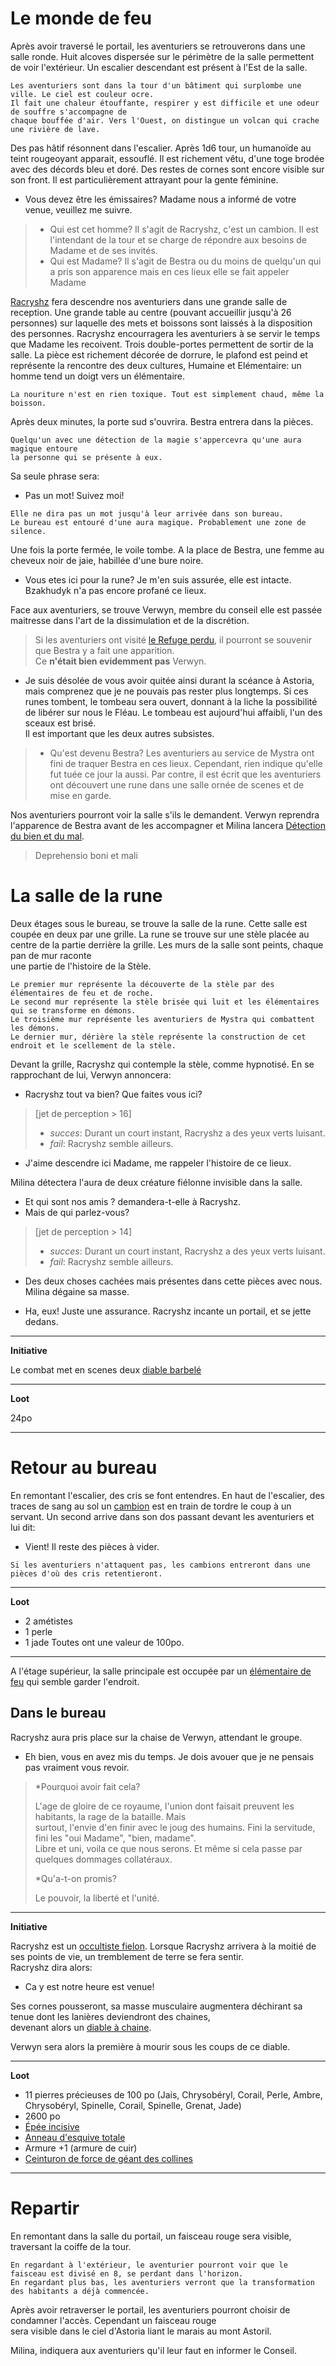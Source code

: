 # Le monde de feu

Après avoir traversé le portail, les aventuriers se retrouverons dans une salle ronde. Huit alcoves
dispersée sur le périmètre de la salle permettent de voir l'extérieur. Un escalier descendant est
présent à l'Est de la salle.
```
Les aventuriers sont dans la tour d'un bâtiment qui surplombe une ville. Le ciel est couleur ocre.
Il fait une chaleur étouffante, respirer y est difficile et une odeur de souffre s'accompagne de
chaque bouffée d'air. Vers l'Ouest, on distingue un volcan qui crache une rivière de lave.
```
Des pas hâtif résonnent dans l'escalier. Après 1d6 tour, un humanoïde au teint rougeoyant apparait,
essouflé. Il est richement vêtu, d'une toge brodée avec des décords bleu et doré. Des restes de cornes
sont encore visible sur son front. Il est particulièrement attrayant pour la gente féminine.

- Vous devez être les émissaires? Madame nous a informé de votre venue, veuillez me suivre.


> * Qui est cet homme?
> Il s'agit de Racryshz, c'est un cambion. Il est l'intendant de la tour et se charge de répondre aux
> besoins de Madame et de ses invités.
> * Qui est Madame?
> Il s'agit de Bestra ou du moins de quelqu'un qui a pris son apparence mais en ces
> lieux elle se fait appeler Madame


[Racryshz](../4-Personnages/Racryshz.md) fera descendre nos aventuriers dans une grande salle de reception. Une grande table au centre
(pouvant accueillir jusqu'à 26 personnes) sur laquelle des mets et boissons sont laissés à la disposition des personnes. Racryshz encourragera
les aventuriers à se servir le temps que Madame les recoivent. Trois double-portes permettent de sortir de
la salle. La pièce est richement décorée de dorrure, le plafond est peind et représente la rencontre des deux
cultures, Humaine et Elémentaire: un homme tend un doigt vers un élémentaire.
```
La nouriture n'est en rien toxique. Tout est simplement chaud, même la boisson.
```

Après deux minutes, la porte sud s'ouvrira. Bestra entrera dans la pièces.

```
Quelqu'un avec une détection de la magie s'appercevra qu'une aura magique entoure
la personne qui se présente à eux.
```

Sa seule phrase sera:
- Pas un mot! Suivez moi!

```
Elle ne dira pas un mot jusqu'à leur arrivée dans son bureau.
Le bureau est entouré d'une aura magique. Probablement une zone de silence.
```

Une fois la porte fermée, le voile tombe. A la place de Bestra, une femme au cheveux noir de jaie, habillée
d'une bure noire.

- Vous etes ici pour la rune? Je m'en suis assurée, elle est intacte. Bzakhudyk n'a pas encore profané ce lieux.

Face aux aventuriers, se trouve Verwyn, membre du conseil elle est passée maitresse dans l'art de la dissimulation et
de la discrétion.

> Si les aventuriers ont visité  [le Refuge perdu](Refuge_perdu.md), il pourront se souvenir que Bestra y a fait une apparition.  
> Ce **n'était bien evidemment pas** Verwyn.

- Je suis désolée de vous avoir quitée ainsi durant la scéance à Astoria, mais comprenez que
je ne pouvais pas rester plus longtemps. Si ces runes tombent, le tombeau sera ouvert, donnant à la liche
la possibilité de libérer sur nous le Fléau. Le tombeau est aujourd'hui affaibli, l'un des sceaux est brisé.  
Il est important que les deux autres subsistes.


> * Qu'est devenu Bestra?
> Les aventuriers au service de Mystra ont fini de traquer Bestra en ces lieux. Cependant, rien indique qu'elle fut tuée ce
> jour la aussi. Par contre, il est écrit que les aventuriers ont découvert une rune dans une salle ornée de scenes et
> de mise en garde.


Nos aventuriers pourront voir la salle s'ils le demandent. Verwyn reprendra l'apparence de Bestra avant de les accompagner
et Milina lancera [Détection du bien et du mal](https://www.aidedd.org/dnd/sorts.php?vf=detection-du-mal-et-du-bien).
> Deprehensio boni et mali

# La salle de la rune

Deux étages sous le bureau, se trouve la salle de la rune. Cette salle est coupée en deux par une grille. La rune se trouve 
sur une stèle placée au centre de la partie derrière la grille. Les murs de la salle sont peints, chaque pan de mur raconte  
une partie de l'histoire de la Stèle.

```
Le premier mur représente la découverte de la stèle par des élémentaires de feu et de roche.
Le second mur représente la stèle brisée qui luit et les élémentaires qui se transforme en démons.
Le troisième mur représente les aventuriers de Mystra qui combattent les démons.
Le dernier mur, dérière la stèle représente la construction de cet endroit et le scellement de la stèle.
```

Devant la grille, Racryshz qui contemple la stèle, comme hypnotisé. En se rapprochant de lui, Verwyn annoncera:
- Racryshz tout va bien? Que faites vous ici?

> [jet de perception &gt; 16]
> - *succes*: Durant un court instant, Racryshz a des yeux verts luisant.
> - *fail*: Racryshz semble ailleurs.

- J'aime descendre ici Madame, me rappeler l'histoire de ce lieux.

Milina détectera l'aura de deux créature fiélonne invisible dans la salle.
- Et qui sont nos amis ? demandera-t-elle à Racryshz.
- Mais de qui parlez-vous?


> [jet de perception &gt; 14]
> - *succes*: Durant un court instant, Racryshz a des yeux verts luisant.
> - *fail*: Racryshz semble ailleurs.


- Des deux choses cachées mais présentes dans cette pièces avec nous.
Milina dégaine sa masse.

- Ha, eux! Juste une assurance.
Racryshz incante un portail, et se jette dedans.

---
**Initiative**

Le combat met en scenes deux [diable barbelé](https://www.aidedd.org/dnd/monstres.php?vf=diable-barbele)

---
**Loot**

24po

---

# Retour au bureau

En remontant l'escalier, des cris se font entendres. En haut de l'escalier, des traces de sang au sol
un [cambion](https://www.aidedd.org/dnd/monstres.php?vf=cambion) est en train de tordre le coup à un servant.
Un second arrive dans son dos passant devant les aventuriers et lui dit:
- Vient! Il reste des pièces à vider.

```
Si les aventuriers n'attaquent pas, les cambions entreront dans une pièces d'où des cris retentieront.
```

---
**Loot**

* 2 amétistes
* 1 perle
* 1 jade
Toutes ont une valeur de 100po.
---

A l'étage supérieur, la salle principale est occupée par un [élémentaire de feu](https://www.aidedd.org/dnd/monstres.php?vf=elementaire-du-feu) qui semble garder l'endroit.
 
## Dans le bureau

Racryshz aura pris place sur la chaise de Verwyn, attendant le groupe.
- Eh bien, vous en avez mis du temps. Je dois avouer que je ne pensais pas vraiment vous revoir.

> *Pourquoi avoir fait cela?
>
> L'age de gloire de ce royaume, l'union dont faisait preuvent les habitants, la rage de la bataille. Mais  
> surtout, l'envie d'en finir avec le joug des humains. Fini la servitude, fini les "oui Madame", "bien, madame".  
> Libre et uni, voila ce que nous serons. Et même si cela passe par quelques dommages collatéraux.
>
> *Qu'a-t-on promis?
>
> Le pouvoir, la liberté et l'unité.


---
**Initiative**

Racryshz est un [occultiste fielon](https://www.aidedd.org/dnd/monstres.php?vf=occultiste-de-fielon-5.5).
Lorsque Racryshz arrivera à la moitié de ses points de vie, un tremblement de terre se fera sentir.  
Racryshz dira alors: 
- Ca y est notre heure est venue!

Ses cornes pousseront, sa masse musculaire augmentera déchirant sa tenue dont les lanières deviendront des chaines,  
devenant alors un [diable à chaine](https://www.aidedd.org/dnd/monstres.php?vf=diable-a-chaines).

Verwyn sera alors la première à mourir sous les coups de ce diable.

---
**Loot**

* 11 pierres précieuses de 100 po (Jais, Chrysobéryl, Corail, Perle, Ambre, Chrysobéryl, Spinelle, Corail, Spinelle, Grenat, Jade)
* 2600 po
* [Épée incisive](https://www.aidedd.org/dnd/om.php?vf=epee-incisive)
* [Anneau d'esquive totale](https://www.aidedd.org/dnd/om.php?vf=anneau-d-esquive-totale)
* Armure +1 (armure de cuir)
* [Ceinturon de force de géant des collines](https://www.aidedd.org/dnd/om.php?vf=ceinturon-de-force-de-geant)
---

# Repartir

En remontant dans la salle du portail, un faisceau rouge sera visible, traversant la coiffe de la tour. 
```
En regardant à l'extérieur, le aventurier pourront voir que le faisceau est divisé en 8, se perdant dans l'horizon.  
En regardant plus bas, les aventuriers verront que la transformation des habitants a déjà commencée.
```

Après avoir retraverser le portail, les aventuriers pourront choisir de condamner l'accès. Cependant un faisceau rouge  
sera visible dans le ciel d'Astoria liant le marais au mont Astoril.

Milina, indiquera aux aventuriers qu'il leur faut en informer le Conseil.
